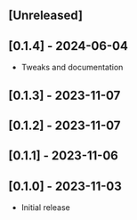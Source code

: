 ## [Unreleased]

## [0.1.4] - 2024-06-04

- Tweaks and documentation

## [0.1.3] - 2023-11-07

## [0.1.2] - 2023-11-07

## [0.1.1] - 2023-11-06

## [0.1.0] - 2023-11-03

- Initial release
